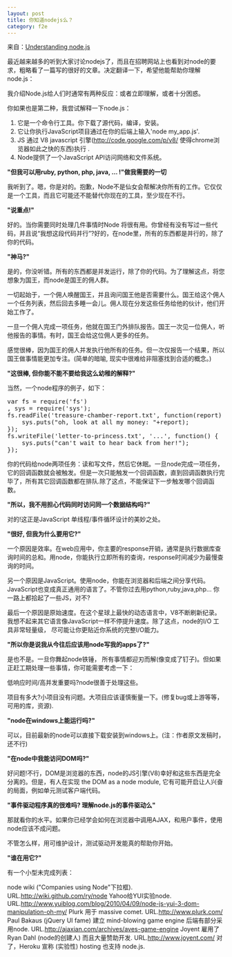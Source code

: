 ```yaml
---
layout: post
title: 你知道nodejs么？
category: f2e
---
```


来自：[Understanding node.js](http://debuggable.com/posts/understanding-node-js:4bd98440-45e4-4a9a-8ef7-0f7ecbdd56cb)

最近越来越多的听到大家讨论nodejs了，而且在招聘网站上也看到对node的要求，粗略看了一篇写的很好的文章。决定翻译一下，希望他能帮助你理解node.js：

我介绍Node.js给人们时通常有两种反应：或者立即理解，或者十分困惑。

你如果也是第二种，我尝试解释一下node.js：

1. 它是一个命令行工具。你下载了源代码，编译，安装。
2. 它让你执行JavaScript项目通过在你的后端上输入'node my_app.js'.
3. JS 通过 V8 javascript 引擎(http://code.google.com/p/v8/ 使得chrome浏览器如此之快的东西)执行 .
4. Node提供了一个JavaScript API访问网络和文件系统。

**"但我可以用ruby, python, php, java, … !"做我需要的一切**

我听到了。嗯，你是对的。抱歉，Node不是仙女会帮解决你所有的工作。它仅仅是一个工具，而且它可能还不能替代你现在的工具，至少现在不行。

**"说重点!"**

好的。当你需要同时处理几件事情时Node 将很有用。你曾经有没有写过一些代码，并且说“我想这段代码并行”?好的，在node里，所有的东西都是并行的，除了你的代码。

**"神马?"**

是的，你没听错。所有的东西都是并发运行，除了你的代码。为了理解这点，将您想象为国王，而node是国王的佣人群。

一切起始于，一个佣人唤醒国王，并且询问国王他是否需要什么。国王给这个佣人一个任务列表，然后回去多睡一会儿。佣人现在分发这些任务给他的伙计，他们开始工作了。

一旦一个佣人完成一项任务，他就在国王门外排队报告。国王一次见一位佣人，听他报告的事情。有时，国王会给这位佣人更多的任务。

感觉很棒，因为国王的佣人并发执行他所有的任务。但一次仅报告一个结果，所以国王做事情能更加专注。(简单的暗喻, 现实中很难给非阻塞找到合适的概念。)

**"这很棒, 但你能不能不要给我这么幼稚的解释?"**

当然，一个node程序的例子，如下：

<pre>
var fs = require('fs')
, sys = require('sys');
fs.readFile('treasure-chamber-report.txt', function(report) {
    sys.puts("oh, look at all my money: "+report);
});
fs.writeFile('letter-to-princess.txt', '...', function() {
    sys.puts("can't wait to hear back from her!");
});
</pre>

你的代码给node两项任务：读和写文件，然后它休眠。一旦node完成一项任务，它的回调函数就会被触发。但是一次只能触发一个回调函数，直到回调函数执行完毕了，所有其它回调函数都在排队.除了这点，不能保证下一步触发哪个回调函数。

**"所以，我不用担心代码同时访问同一个数据结构吗?"**

对的!这正是JavaScript 单线程/事件循环设计的美妙之处。

**"很好, 但我为什么要用它?"**

一个原因是效率。在web应用中，你主要的response开销，通常是执行数据库查询时间的总和。用node，你能执行立即所有的查询，response时间减少为最慢查询的时间。

另一个原因是JavaScript。使用node，你能在浏览器和后端之间分享代码。JavaScript也变成真正通用的语言了。不管你过去用python,ruby,java,php… 你一路上都拾起了一些JS，对不?

最后一个原因是原始速度。在这个星球上最快的动态语言中，V8不断刷新纪录。我想不起来其它语言像JavaScript一样不停提升速度。除了这点，node的I/O 工具非常轻量级， 尽可能让你更贴近你系统的完整I/O能力。

**"所以你是说我从今往后应该用node写我的apps了?"**

是也不是。一旦你舞起node铁锤， 所有事情都迎刃而解(像变成了钉子)。但如果正赶工期处理一些事情，你可能需要考虑一下：

低响应时间/高并发重要吗?node很善于处理这些。

项目有多大?小项目没有问题。大项目应该谨慎衡量一下。(修复bug或上游等等，可用的库，资源).

**"node在windows上能运行吗?"**

可以，目前最新的node可以直接下载安装到windows上。(注：作者原文发稿时，还不行)

**"在node中我能访问DOM吗?"**

好问题!不行，DOM是浏览器的东西，node的JS引擎(V8)幸好和这些东西是完全分离的。但是，有人在实现 the DOM as a node module, 它有可能开启让人兴奋的局面，例如单元测试客户端代码。

**"事件驱动程序真的很难吗? 理解node.js的事件驱动么"**

那就看你的水平。如果你已经学会如何在浏览器中调用AJAX，和用户事件，使用node应该不成问题。

不管怎么样，用可维护设计，测试驱动开发能真的帮助你开始。

**"谁在用它?"**

有一个小型未完成列表：

node wiki ("Companies using Node"下拉框). URL.http://wiki.github.com/ry/node
Yahoo给YUI实验node. URL.http://www.yuiblog.com/blog/2010/04/09/node-js-yui-3-dom-manipulation-oh-my/
Plurk 用于 massive comet. URL.http://www.plurk.com/
Paul Bakaus (jQuery UI fame) 建立 mind-blowing game engine 后端有部分采用node. URL.http://ajaxian.com/archives/aves-game-engine
Joyent 雇用了 Ryan Dahl (node的创建人) 而且大量赞助开发. URL.http://www.joyent.com/
对了，Heroku 宣称 (实验性) hosting 也支持 node.js.
